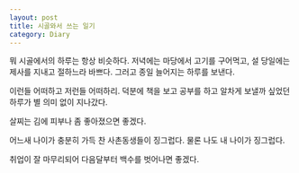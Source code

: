 ```yaml
---
layout: post
title: 시골와서 쓰는 일기
category: Diary
---
```


뭐 시골에서의 하루는 항상 비슷하다. 저녁에는 마당에서 고기를 구어먹고, 설 당일에는 제사를 지내고 절하느라 바쁘다. 그러고 종일 늘어지는 하루를 보낸다. 

이런들 어떠하고 저런들 어떠하리. 덕분에 책을 보고 공부를 하고 알차게 보낼까 싶었던 하루가 별 의미 없이 지나갔다. 

살찌는 김에 피부나 좀 좋아졌으면 좋겠다. 

어느새 나이가 충분히 가득 찬 사촌동생들이 징그럽다. 물론 나도 내 나이가 징그럽다.

취업이 잘 마무리되어 다음달부터 백수를 벗어나면 좋겠다.